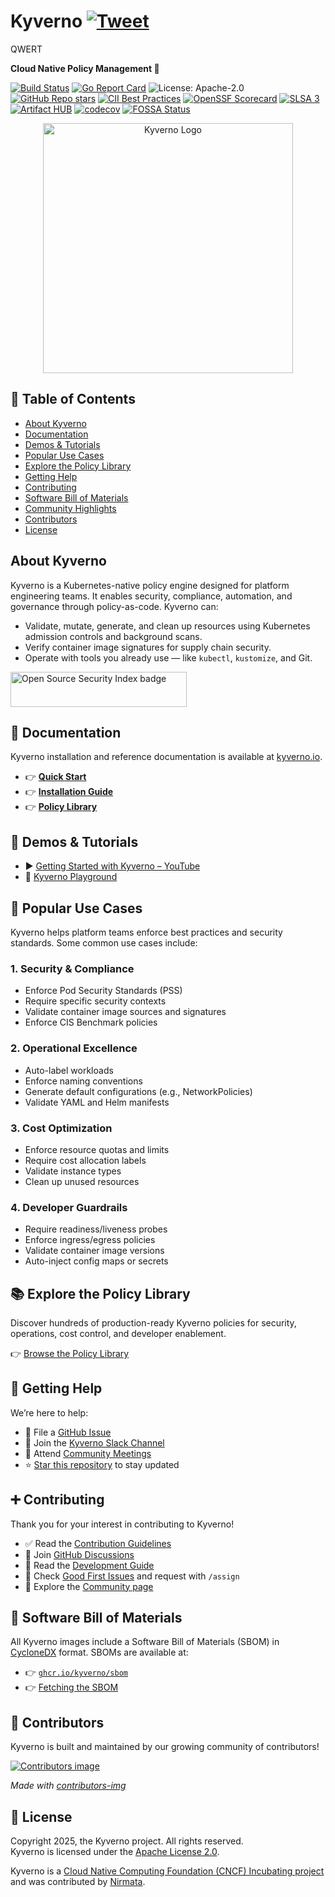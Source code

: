 <!--
Copyright 2025 The Kyverno Authors

Licensed under the Apache License, Version 2.0 (the "License");
you may not use this file except in compliance with the License.
You may obtain a copy of the License at

    http://www.apache.org/licenses/LICENSE-2.0

Unless required by applicable law or agreed to in writing, software
distributed under the License is distributed on an "AS IS" BASIS,
WITHOUT WARRANTIES OR CONDITIONS OF ANY KIND, either express or implied.
See the License for the specific language governing permissions and
limitations under the License.
-->

# Kyverno [![Tweet](https://img.shields.io/twitter/url/http/shields.io.svg?style=social)](https://twitter.com/intent/tweet?text=Cloud%20Native%20Policy%20Management.%20No%20new%20language%20required%1&url=https://github.com/kyverno/kyverno/&hashtags=kubernetes,devops)

QWERT

**Cloud Native Policy Management 🎉**

[![Build Status](https://github.com/kyverno/kyverno/actions/workflows/test.yml/badge.svg)](https://github.com/kyverno/kyverno/actions)
[![Go Report Card](https://goreportcard.com/badge/github.com/kyverno/kyverno)](https://goreportcard.com/report/github.com/kyverno/kyverno)
![License: Apache-2.0](https://img.shields.io/github/license/kyverno/kyverno?color=blue)
[![GitHub Repo stars](https://img.shields.io/github/stars/kyverno/kyverno)](https://github.com/kyverno/kyverno/stargazers)
[![CII Best Practices](https://bestpractices.coreinfrastructure.org/projects/5327/badge)](https://bestpractices.coreinfrastructure.org/projects/5327)
[![OpenSSF Scorecard](https://api.securityscorecards.dev/projects/github.com/kyverno/kyverno/badge)](https://securityscorecards.dev/viewer/?uri=github.com/kyverno/kyverno)
[![SLSA 3](https://slsa.dev/images/gh-badge-level3.svg)](https://slsa.dev)
[![Artifact HUB](https://img.shields.io/endpoint?url=https://artifacthub.io/badge/repository/kyverno)](https://artifacthub.io/packages/search?repo=kyverno)
[![codecov](https://codecov.io/gh/kyverno/kyverno/branch/main/graph/badge.svg)](https://app.codecov.io/gh/kyverno/kyverno/branch/main)
[![FOSSA Status](https://app.fossa.com/api/projects/git%2Bgithub.com%2Fkyverno%2Fkyverno.svg?type=shield)](https://app.fossa.com/projects/git%2Bgithub.com%2Fkyverno%2Fkyverno?ref=badge_shield)

<p align="center"><a href="https://kyverno.io" rel="kyverno.io"><img src="img/Kyverno_Horizontal.png" alt="Kyverno Logo" width="400"></a></p>

## 📑 Table of Contents

- [About Kyverno](#about-kyverno)
- [Documentation](#-documentation)
- [Demos & Tutorials](#-demos--tutorials)
- [Popular Use Cases](#-popular-use-cases)
- [Explore the Policy Library](#-explore-the-policy-library)
- [Getting Help](#-getting-help)
- [Contributing](#-contributing)
- [Software Bill of Materials](#software-bill-of-materials)
- [Community Highlights](#-community-highlights)
- [Contributors](#contributors)
- [License](#license)

## About Kyverno

Kyverno is a Kubernetes-native policy engine designed for platform engineering teams. It enables security, compliance, automation, and governance through policy-as-code. Kyverno can:

- Validate, mutate, generate, and clean up resources using Kubernetes admission controls and background scans.
- Verify container image signatures for supply chain security.
- Operate with tools you already use — like `kubectl`, `kustomize`, and Git.

<a href="https://opensourcesecurityindex.io/" target="_blank" rel="noopener">
  <img src="https://opensourcesecurityindex.io/badge.svg" alt="Open Source Security Index badge" width="282" height="56" />
</a>

## 📙 Documentation

Kyverno installation and reference documentation is available at [kyverno.io](https://kyverno.io).

- 👉 **[Quick Start](https://kyverno.io/docs/introduction/#quick-start)**
- 👉 **[Installation Guide](https://kyverno.io/docs/installation/)**
- 👉 **[Policy Library](https://kyverno.io/policies/)**

## 🎥 Demos & Tutorials

- ▶️ [Getting Started with Kyverno – YouTube](https://www.youtube.com/results?search_query=kyverno+tutorial)
- 🧪 [Kyverno Playground](https://playground.kyverno.io/)

## 🎯 Popular Use Cases

Kyverno helps platform teams enforce best practices and security standards. Some common use cases include:

### 1. **Security & Compliance**
- Enforce Pod Security Standards (PSS)
- Require specific security contexts
- Validate container image sources and signatures
- Enforce CIS Benchmark policies

### 2. **Operational Excellence**
- Auto-label workloads
- Enforce naming conventions
- Generate default configurations (e.g., NetworkPolicies)
- Validate YAML and Helm manifests

### 3. **Cost Optimization**
- Enforce resource quotas and limits
- Require cost allocation labels
- Validate instance types
- Clean up unused resources

### 4. **Developer Guardrails**
- Require readiness/liveness probes
- Enforce ingress/egress policies
- Validate container image versions
- Auto-inject config maps or secrets

## 📚 Explore the Policy Library

Discover hundreds of production-ready Kyverno policies for security, operations, cost control, and developer enablement.

👉 [Browse the Policy Library](https://kyverno.io/policies/)

## 🙋 Getting Help

We’re here to help:

- 🐞 File a [GitHub Issue](https://github.com/kyverno/kyverno/issues)
- 💬 Join the [Kyverno Slack Channel](https://slack.k8s.io/#kyverno)
- 📅 Attend [Community Meetings](https://kyverno.io/community/#community-meetings)
- ⭐️ [Star this repository](https://github.com/kyverno/kyverno/stargazers) to stay updated

## ➕ Contributing

Thank you for your interest in contributing to Kyverno!

- ✅ Read the [Contribution Guidelines](/CONTRIBUTING.md)
- 🧵 Join [GitHub Discussions](https://github.com/kyverno/kyverno/discussions)
- 📖 Read the [Development Guide](/DEVELOPMENT.md)
- 🏁 Check [Good First Issues](https://github.com/kyverno/kyverno/labels/good%20first%20issue) and request with `/assign`
- 🌱 Explore the [Community page](https://kyverno.io/community/)

## 🧾 Software Bill of Materials

All Kyverno images include a Software Bill of Materials (SBOM) in [CycloneDX](https://cyclonedx.org/) format. SBOMs are available at:

- 👉 [`ghcr.io/kyverno/sbom`](https://github.com/orgs/kyverno/packages?tab=packages&q=sbom)
- 👉 [Fetching the SBOM](https://kyverno.io/docs/security/#fetching-the-sbom-for-kyverno)

## 👥 Contributors

Kyverno is built and maintained by our growing community of contributors!

<a href="https://github.com/kyverno/kyverno/graphs/contributors">
  <img src="https://contrib.rocks/image?repo=kyverno/kyverno" alt="Contributors image" />
</a>

_Made with [contributors-img](https://contrib.rocks)_

## 📄 License

Copyright 2025, the Kyverno project. All rights reserved.  
Kyverno is licensed under the [Apache License 2.0](LICENSE).

Kyverno is a [Cloud Native Computing Foundation (CNCF) Incubating project](https://www.cncf.io/projects/) and was contributed by [Nirmata](https://nirmata.com/?utm_source=github&utm_medium=repository).
